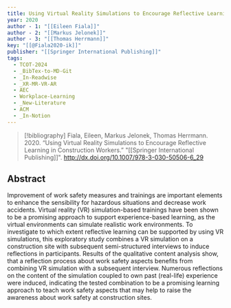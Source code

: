 ```yaml
---
title: Using Virtual Reality Simulations to Encourage Reflective Learning in Construction Workers
year: 2020
author - 1: "[[Eileen Fiala]]"
author - 2: "[[Markus Jelonek]]"
author - 3: "[[Thomas Herrmann]]"
key: "[[@Fiala2020-ik]]"
publisher: "[[Springer International Publishing]]"
tags:
  - TCOT-2024
  - _BibTex-to-MD-Git
  - _In-Readwise
  - _XR-MR-VR-AR
  - AEC
  - Workplace-Learning
  - _New-Literature
  - ACM
  - _In-Notion
---
```


> [!bibliography]
> Fiala, Eileen, Markus Jelonek, Thomas Herrmann. 2020. “Using Virtual Reality Simulations to Encourage Reflective Learning in Construction Workers.” "[[Springer International Publishing]]". http://dx.doi.org/10.1007/978-3-030-50506-6_29

## Abstract
Improvement of work safety measures and trainings are important elements to enhance the sensibility for hazardous situations and decrease work accidents. Virtual reality (VR) simulation-based trainings have been shown to be a promising approach to support experience-based learning, as the virtual environments can simulate realistic work environments. To investigate to which extent reflective learning can be supported by using VR simulations, this exploratory study combines a VR simulation on a construction site with subsequent semi-structured interviews to induce reflections in participants. Results of the qualitative content analysis show, that a reflection process about work safety aspects benefits from combining VR simulation with a subsequent interview. Numerous reflections on the content of the simulation coupled to own past (real-life) experience were induced, indicating the tested combination to be a promising learning approach to teach work safety aspects that may help to raise the awareness about work safety at construction sites.